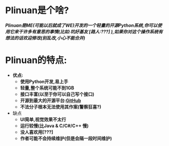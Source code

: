 # Plinuan是个啥?
***Plinuan是ME(可能以后就成了WE)开发的一个轻量的开源Python系统,你可以使用它来干许多有意思的事情(比如:坑好基友 [路人:???] ),如果你对这个操作系统有想法的话欢迎修改(别乱改,小心不能合并)***

# Plinuan的特点:
* **优点:**
  * **使用Python开发,易上手**
  * **轻量,整个系统可能不到1GB**
  * **接口丰富(以至于你可以自己写个接口)**
  * **开源到最大的开源平台:[GitHub](https://github.com/)**
  * **不法分子根本无法使用其作案(警察狂喜?)**
* 缺点
  * **UI简单,视觉效果不太行**
  * **运行较慢(比Java & C/C#/C++ 慢)**
  * **没人喜欢用[???]**
  * **作者可能不会持续维护(但是会隔一段时间维护)**
